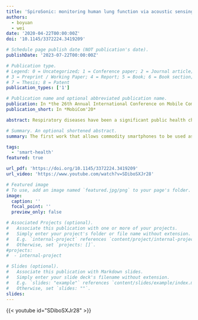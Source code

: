 ```yaml
---
title: 'SpiroSonic: monitoring human lung function via acoustic sensing on commodity smartphones'
authors:
  - boyuan
  - wei
date: '2020-04-22T00:00:00Z'
doi: '10.1145/3372224.3419209'

# Schedule page publish date (NOT publication's date).
publishDate: '2023-07-22T00:00:00Z'

# Publication type.
# Legend: 0 = Uncategorized; 1 = Conference paper; 2 = Journal article;
# 3 = Preprint / Working Paper; 4 = Report; 5 = Book; 6 = Book section;
# 7 = Thesis; 8 = Patent
publication_types: ['1']

# Publication name and optional abbreviated publication name.
publication: In *the 26th Annual International Conference on Mobile Computing and Networking (MobiCom'20)*
publication_short: In *MobiCom'20*

abstract: Respiratory diseases have been a significant public health challenge. Efficient disease evaluation and monitoring call for daily spirometry tests, as an effective way of pulmonary function testing, out of clinic. This requirement, however, is hard to be satisfied due to the large size and high costs of current spirometry equipments. In this paper, we present SpiroSonic, a new system design that uses commodity smartphones to support complete, accurate yet reliable spirometry tests in regular home settings with various environmental and human factors. SpiroSonic measures the humans' chest wall motion via acoustic sensing and interprets such motion into lung function indices, based on the clinically validated correlation between them. We implemented SpiroSonic as a smartphone app, and verified SpiroSonic's monitoring error over healthy humans as <3%. Clinical studies further show that SpiroSonic reaches 5%-10% monitoring error among 83 pediatric patients. Given that the error of in-clinic spirometry is usually around 5%, SpiroSonic can be reliably used for disease tracking and evaluation out of clinic.

# Summary. An optional shortened abstract.
summary: The first work that allows commodity smartphones to be used as a portable spirometer and provide accuracy lung function test results on par with clinical-grade spirometers. This is a collaborative work with the Children’s Hospital of Pittsburgh, and could also potentially contribute to in-home evaluation of COVID-19 risks by allowing convenient out-of-clinic lung function evaluation.

tags:
  - 'smart-health'
featured: true

url_pdf: 'https://doi.org/10.1145/3372224.3419209'
url_video: 'https://www.youtube.com/watch?v=SDiboSXJr28'

# Featured image
# To use, add an image named `featured.jpg/png` to your page's folder.
image:
  caption: ''
  focal_point: ''
  preview_only: false

# Associated Projects (optional).
#   Associate this publication with one or more of your projects.
#   Simply enter your project's folder or file name without extension.
#   E.g. `internal-project` references `content/project/internal-project/index.md`.
#   Otherwise, set `projects: []`.
#projects:
#  - internal-project

# Slides (optional).
#   Associate this publication with Markdown slides.
#   Simply enter your slide deck's filename without extension.
#   E.g. `slides: "example"` references `content/slides/example/index.md`.
#   Otherwise, set `slides: ""`.
slides:
---
```


{{< youtube id="SDiboSXJr28" >}}
